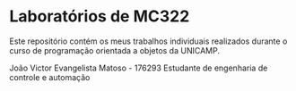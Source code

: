 # Laboratórios de MC322
Este repositório contém os meus trabalhos individuais realizados durante o curso de programação orientada a objetos da UNICAMP.

João Victor Evangelista Matoso - 176293
Estudante de engenharia de controle e automação